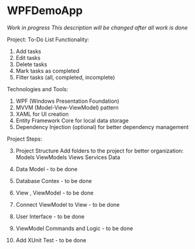 # WPFDemoApp

_Work in progress_
_This description will be changed after all work is done_

Project: To-Do List
Functionality:

1. Add tasks
2. Edit tasks
3. Delete tasks
4. Mark tasks as completed
5. Filter tasks (all, completed, incomplete)

Technologies and Tools:

1. WPF (Windows Presentation Foundation)
2. MVVM (Model-View-ViewModel) pattern
3. XAML for UI creation
4. Entity Framework Core for local data storage
5. Dependency Injection (optional) for better dependency management

Project Steps:

3. Project Structure
   Add folders to the project for better organization:
   Models
   ViewModels
   Views
   Services
   Data
4. Data Model - to be done
5. Database Contex - to be done

6. View , ViewModel - to be done
7. Connect ViewModel to View - to be done
8. User Interface - to be done
9. ViewModel Commands and Logic - to be done
10. Add XUnit Test - to be done
